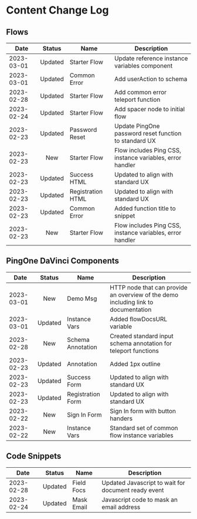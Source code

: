 
# Content Change Log

## Flows

| Date  | Status | Name | Description  |
|---|:---:|---|---|
| 2023-03-01 | Updated | Starter Flow  | Update reference instance variables component |
| 2023-03-01 | Updated | Common Error | Add userAction to schema |
| 2023-02-28 | Updated | Starter Flow  | Add common error teleport function |
| 2023-02-24 | Updated | Starter Flow  | Add spacer node to initial flow |
| 2023-02-23 | Updated | Password Reset | Update PingOne password reset function to standard UX |
| 2023-02-23 | New | Starter Flow | Flow includes Ping CSS, instance variables, error handler |
| 2023-02-23 | Updated | Success HTML | Updated to align with standard UX |
| 2023-02-23 | Updated | Registration HTML | Updated to align with standard UX |
| 2023-02-23 | Updated | Common Error | Added function title to snippet |
| 2023-02-23 | New | Starter Flow | Flow includes Ping CSS, instance variables, error handler |

## PingOne DaVinci Components

| Date  | Status | Name | Description  |
|---|:---:|---|---|
| 2023-03-01 | New | Demo Msg | HTTP node that can provide an overview of the demo including link to documentation |
| 2023-03-01 | Updated | Instance Vars | Added flowDocsURL variable |
| 2023-02-28 | New | Schema Annotation | Created standard input schema annotation for teleport functions |
| 2023-02-23 | Updated | Annotation | Added 1px outline |
| 2023-02-23 | Updated | Success Form | Updated to align with standard UX |
| 2023-02-23 | Updated | Registration Form | Updated to align with standard UX |
| 2023-02-22 | New | Sign In Form | Sign In form with button handers |
| 2023-02-22 | New | Instance Vars | Standard set of common flow instance variables |


## Code Snippets

| Date  | Status | Name | Description  |
|---|:---:|---|---|
| 2023-02-28 | Updated | Field Focs  | Updated Javascript to wait for document ready event |
| 2023-02-24 | Updated | Mask Email  | Javascript code to mask an email address |
